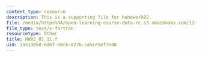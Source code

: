 ```yaml
---
content_type: resource
description: This is a supporting file for homework02.
file: /media/https%3A/open-learning-course-data-rc.s3.amazonaws.com/12-010-computational-methods-of-scientific-programming-fall-2011/1a5130586d6fe8cb827bca5ce5ef35d8_HW02_01_11.f
file_type: text/x-fortran
resourcetype: Other
title: HW02_01_11.f
uid: 1a513058-6d6f-e8cb-827b-ca5ce5ef35d8
---
```

